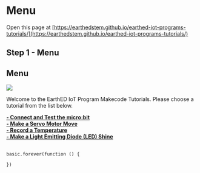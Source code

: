 # Menu

<!---------------------------------------------------------------  
-------------------------  Menu -------------------------
----------------------------------------------------------------->

Open this page at [https://earthedstem.github.io/earthed-iot-programs-tutorials/](https://earthedstem.github.io/earthed-iot-programs-tutorials/)
 
## Step 1 - Menu 
Menu
--------------------------------------
![](https://raw.githubusercontent.com/EarthEdSTEM/earthed-iot-programs-tutorials/master/Images/IOT_Tutorial_Banner.png)

Welcome to the EarthED IoT Program Makecode Tutorials. Please choose a tutorial from the list below.

**[- Connect and Test the micro:bit](https://makecode.microbit.org/#tutorial:github:earthedstem/earthed-iot-programs-tutorials/T_Connect)**<br>
**[- Make a Servo Motor Move](https://makecode.microbit.org/#tutorial:github:earthedstem/earthed-iot-programs-tutorials/T_Servo)**<br>
**[- Record a Temperature](https://makecode.microbit.org/#tutorial:github:earthedstem/earthed-iot-programs-tutorials/T_DHT11)**<br>
**[- Make a Light Emitting Diode (LED) Shine](https://makecode.microbit.org/#tutorial:github:earthedstem/earthed-iot-programs-tutorials/T_ConnectT_LED)**<br><br>

```blocks
basic.forever(function () {
	
})
```

<script src="https://makecode.com/gh-pages-embed.js"></script><script>makeCodeRender("{{ site.makecode.home_url }}", "{{ site.github.owner_name }}/{{ site.github.repository_name }}");</script>